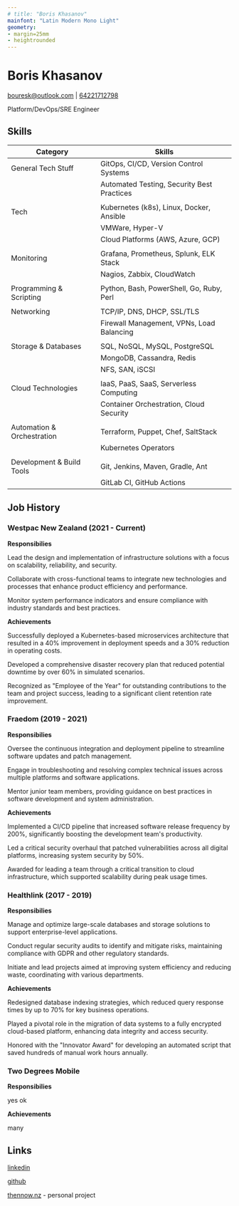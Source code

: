 ```yaml
---
# title: "Boris Khasanov"
mainfont: "Latin Modern Mono Light"
geometry:
- margin=25mm
- heightrounded
---
```


# Boris Khasanov

[bouresk@outlook.com](mailto:bouresk@outlook.com) | [64221712798](tel:64221712798)

Platform/DevOps/SRE Engineer

## Skills

| Category                   | Skills                                           |
|----------------------------|--------------------------------------------------|
| General Tech Stuff         | GitOps, CI/CD, Version Control Systems           |
|                            | Automated Testing, Security Best Practices       |
|                            |                                                  |
| Tech                       | Kubernetes (k8s), Linux, Docker, Ansible         |
|                            | VMWare, Hyper-V                                  |
|                            | Cloud Platforms (AWS, Azure, GCP)                |
|                            |                                                  |
| Monitoring                 | Grafana, Prometheus, Splunk, ELK Stack           |
|                            | Nagios, Zabbix, CloudWatch                       |
|                            |                                                  |
| Programming & Scripting    | Python, Bash, PowerShell, Go, Ruby, Perl         |
|                            |                                                  |
| Networking                 | TCP/IP, DNS, DHCP, SSL/TLS                       |
|                            | Firewall Management, VPNs, Load Balancing        |
|                            |                                                  |
| Storage & Databases        | SQL, NoSQL, MySQL, PostgreSQL                    |
|                            | MongoDB, Cassandra, Redis                        |
|                            | NFS, SAN, iSCSI                                  |
|                            |                                                  |
| Cloud Technologies         | IaaS, PaaS, SaaS, Serverless Computing           |
|                            | Container Orchestration, Cloud Security          |
|                            |                                                  |
| Automation & Orchestration | Terraform, Puppet, Chef, SaltStack               |
|                            | Kubernetes Operators                             |
|                            |                                                  |
| Development & Build Tools  | Git, Jenkins, Maven, Gradle, Ant                 |
|                            | GitLab CI, GitHub Actions                        |

## Job History

### Westpac New Zealand (2021 - Current)

**Responsibilies**

Lead the design and implementation of infrastructure solutions with a focus on
scalability, reliability, and security.

Collaborate with cross-functional teams to integrate new technologies and
processes that enhance product efficiency and performance.

Monitor system performance indicators and ensure compliance with industry
standards and best practices.

**Achievements**

Successfully deployed a Kubernetes-based microservices architecture that
resulted in a 40% improvement in deployment speeds and a 30% reduction in
operating costs.

Developed a comprehensive disaster recovery plan that reduced potential downtime
by over 60% in simulated scenarios.

Recognized as "Employee of the Year" for outstanding contributions to the team
and project success, leading to a significant client retention rate improvement.

### Fraedom (2019 - 2021)

**Responsibilies**

Oversee the continuous integration and deployment pipeline to streamline
software updates and patch management.

Engage in troubleshooting and resolving complex technical issues across multiple
platforms and software applications.

Mentor junior team members, providing guidance on best practices in software
development and system administration.

**Achievements**

Implemented a CI/CD pipeline that increased software release frequency by 200%,
significantly boosting the development team's productivity.

Led a critical security overhaul that patched vulnerabilities across all digital
platforms, increasing system security by 50%.

Awarded for leading a team through a critical transition to cloud
infrastructure, which supported scalability during peak usage times.

### Healthlink (2017 - 2019)

**Responsibilies**

Manage and optimize large-scale databases and storage solutions to support
enterprise-level applications.

Conduct regular security audits to identify and mitigate risks, maintaining
compliance with GDPR and other regulatory standards.

Initiate and lead projects aimed at improving system efficiency and reducing
waste, coordinating with various departments.

**Achievements**

Redesigned database indexing strategies, which reduced query response times by
up to 70% for key business operations.

Played a pivotal role in the migration of data systems to a fully encrypted
cloud-based platform, enhancing data integrity and access security.

Honored with the "Innovator Award" for developing an automated script that saved
hundreds of manual work hours annually.

### Two Degrees Mobile

**Responsibilies**

yes ok

**Achievements**

many

## Links

[linkedin](https://linkedin.com/in/kpoxo6op)

[github](https://github.com/kpoxo6op)

[thennow.nz](https://thennow.nz) - personal project
